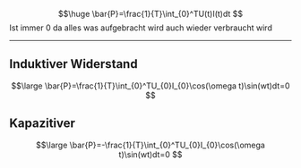 $$\huge
\bar{P}=\frac{1}{T}\int_{0}^TU(t)I(t)dt
$$
Ist immer 0 da alles was aufgebracht wird auch wieder verbraucht wird

---
## Induktiver Widerstand
$$\large
\bar{P}=\frac{1}{T}\int_{0}^TU_{0}I_{0}\cos(\omega t)\sin(wt)dt=0
$$
## Kapazitiver
$$\large
\bar{P}=-\frac{1}{T}\int_{0}^TU_{0}I_{0}\cos(\omega t)\sin(wt)dt=0
$$
